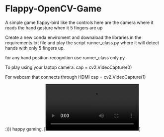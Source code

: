 # Flappy-OpenCV-Game
A simple game flappy-bird like the controls here are the camera where it reads the hand gesture when it 5 fingers are up

Create a new conda enviroment and downaload the libraries in the requirements.txt file and play the script runner_class.py where it will detect hands with only 5 fingers up.

for any hand position recognition use runner_class only.py

To play using your laptop camera:
cap = cv2.VideoCapture(0)

For webcam that connects through HDMI
cap = cv2.VideoCapture(1)

:))) happy gaming.
[![Watch the video](https://raw.githubusercontent.com/nadinegp/Flappy-OpenCV-Game/main/Video.mp4)] 
